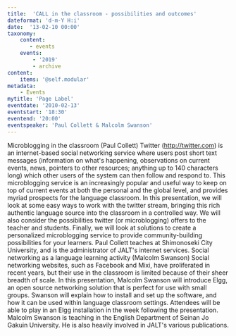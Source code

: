 ```yaml
---
title:  'CALL in the classroom - possibilities and outcomes'
dateformat: 'd-m-Y H:i'
date:  '13-02-10 00:00'
taxonomy:
    content:
       - events
    events:
        - '2019' 
        - archive
content:
    items: '@self.modular'
metadata:
    - Events
mytitle: 'Page Label'
eventdate: '2010-02-13'
eventstart: '18:30'
eventend: '20:00'
eventspeaker: 'Paul Collett & Malcolm Swanson'
---
```


Microblogging in the classroom  (Paul Collett)
Twitter (http://twitter.com) is an internet-based social networking service where users post short text messages (information on what's happening, observations on current events, news, pointers to other resources; anything up to 140 characters long) which other users of the system can then follow and respond to. This microblogging service is an increasingly popular and useful way to keep on top of current events at both the personal and the global level, and provides myriad prospects for the language classroom. In this presentation, we will look at some easy ways to work with the twitter stream, bringing this rich authentic language source into the classroom in a controlled way. We will also consider the possibilities twitter (or microblogging) offers to the teacher and students. Finally, we will look at solutions to create a personalized microblogging service to provide community-building possibilities for your learners.
Paul Collett teaches at Shimonoseki City University, and is the administrator of JALT's internet services.
Social networking as a language learning activity (Malcolm Swanson)
Social networking websites, such as Facebook and Mixi, have proliferated in recent years, but their use in the classroom is limited because of their sheer breadth of scale. In this presentation, Malcolm Swanson will introduce Elgg, an open source networking solution that is perfect for use with small groups. Swanson will explain how to install and set up the software, and how it can be used within language classroom settings. Attendees will be able to play in an Elgg installation in the week following the presentation.
Malcolm Swanson is teaching in the English Department of Seinan Jo Gakuin University. He is also heavily involved in JALT's various publications.

